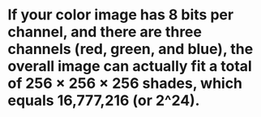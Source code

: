 # If your color image has 8 bits per channel, and there are three channels (red, green, and blue), the overall image can actually fit a total of 256 × 256 × 256 shades, which equals 16,777,216 (or 2^24).
